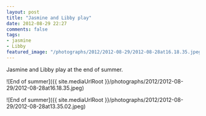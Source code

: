 ```yaml
---
layout: post
title: "Jasmine and Libby play"
date: 2012-08-29 22:27
comments: false
tags: 
- jasmine
- Libby
featured_image: "/photographs/2012/2012-08-29/2012-08-28at16.18.35.jpeg"
---
```

Jasmine and Libby play at the end of summer.

![End of summer]({{ site.mediaUrlRoot }}/photographs/2012/2012-08-29/2012-08-28at16.18.35.jpeg)


![End of summer]({{ site.mediaUrlRoot }}/photographs/2012/2012-08-29/2012-08-28at13.35.02.jpeg)
